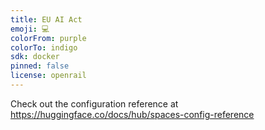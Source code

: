```yaml
---
title: EU AI Act
emoji: 💻
colorFrom: purple
colorTo: indigo
sdk: docker
pinned: false
license: openrail
---
```


Check out the configuration reference at https://huggingface.co/docs/hub/spaces-config-reference
